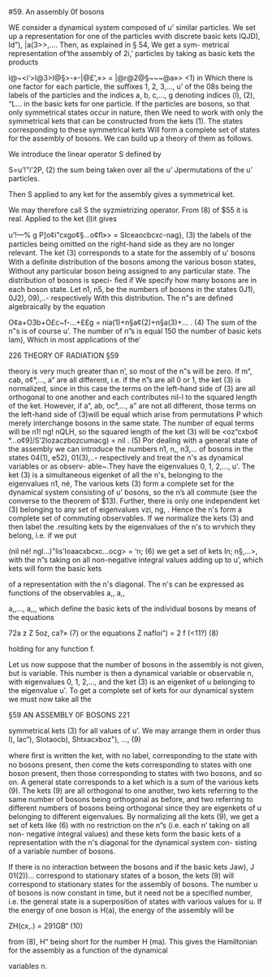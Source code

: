 #59. An assembly 0f bosons

WE consider a dynamical system composed of u’ similar particles.
We set up a representation for one of the particles wvith discrete basic
kets IQJD), Id”), |a(3>>,.... Then, as explained in § 54, We get a sym-
metrical representation of‘the assembly of 2i,’ particles by taking as
basic kets the products

l@~<i‘>l@3>I@§>-»-|@£’,»> = |@r@2@§~~~@a»> <1)
in Which there is one factor for each particle, the suffixes 1, 2, 3,..., u’
of the 08s being the labels of the particles and the indices a, b, c,..., g
denoting indices (l), (2), “L... in the basic kets for one particle. If the
particles are bosons, so that only symmetrical states occur in nature,
then We need to work with only the symmetrical kets that can be
constructed from the kets (1). The states corresponding to these
symmetrical kets Will form a complete set of states for the assembly
of bosons. We can build up a theory of them as follows.

We introduce the linear operator S defined by

S=u’!"i'2P, (2)
the sum being taken over all the u’ Jpermutations of the u’ particles.

Then S applied to any ket for the assembly gives a symmetrical ket.

We may therefore call S the syzmietrizing operator. From (8) of $55
it is real. Applied to the ket (l)it gives

u’!—% g P]o¢i"cxgo¢§...o¢ﬂ»> = Slceaocbcxc-nag}, (3)
the labels of the particles being omitted on the right-hand side as
they are no longer relevant. The ket (3) corresponds to a state for
the assembly of u’ bosons With a deﬁnite distribution of the bosons
among the various boson states, Without any particular boson being
assigned to any particular state. The distribution of bosons is speci-
ﬁed if We specify how many bosons are in each boson state. Let
n1, n5,  be the numbers of bosons in the states 0J1), 0J2), 09),..-
respectively With this distribution. The n"s are defined algebraically
by the equation

O¢a+O3b+O£c~f-...+££g = nia(1)+n§a¢(2)+n§a(3)+... . (4)
The sum of the n"s is of course u’. The number of n”s is equal 150
the number of basic kets lam), Which in most applications of the‘

226 THEORY OF RADIATION §59

theory is very much greater than n’, so most of the n"s will be zero.
If m“, cab, o¢°,..., a“ are all different, i.e. if the n”s are all 0 or 1, the
ket (3) is normalized, since in this case the terms on the left-hand
side of (3) are all orthogonal to one another and each contributes
nil-l to the squared length of the ket. However, if a“, ab, oc°,..., a”
are not all different, those terms on the left-hand side of (3)will
be equal which arise from permutations P which merely interchange
bosons in the same state. The number of equal terms will be
n1! ng! nQLH, so the squared length of the ket (3) will be
<oz“cxbo¢°...o¢9]/S’2lozaczbozcumacg) = nil  . (5)
Por dealing with a general state of the assembly we can introduce
the numbers n1, n,, n3,... of bosons in the states 04(1), e52), 01(3),..-
respectively and treat the n's as dynamical variables or as observ-
able~.They have the eigenvalues 0, 1, 2,..., u'. The ket (3) is a
simultaneous eigenket of all the n's, belonging to the eigenvalues
n1, né,  The various kets (3) form a complete set for the
dynamical system consisting of u' bosons, so the n’s all commute
(see the converse to the theorem of $13). Further, there is only one
independent ket (3) belonging to any set of eigenvalues vzi, ng,  .
Hence the n's form a complete set of commuting observables. If we
normalize the kets (3) and then label the .resulting kets by the
eigenvalues of the n's to wrvhich they belong, i.e. if we put

(nil né! ngl...)"lis'loaacxbcxc...ocg> =  ‘n;  (6)
we get a set of kets In;  n§,...>, with the n”s taking on all non-negative
integral values adding up to u’, which kets will form the basic kets

of a representation with the n's diagonal.
The n's can be expressed as functions of the observables a,, a,,

a,,..., a,,, which define the basic kets of the individual bosons by
means of the equations

72a z Z 5oz, ca?» (7)
or the equations Z nafloi“) = 2 f (<11?) (8)

holding for any function f.

Let us now suppose that the number of bosons in the assembly is
not given, but is variable. This number is then a dynamical variable
or observable n, with eigenvalues 0, 1, 2,..., and the ket (3) is an
eigenket of u belonging to the eigenvalue u'. To get a complete
set of kets for our dynamical system we must now take all the

§59 AN ASSEMBLY 0F BOSONS 221

symmetrical kets (3) for all values of u'. We may arrange them in
order thus l), lac“), Slotaocb), Shtxacxboz"), ..., (9)

where ﬁrst is written the ket, with no label, corresponding to the
state with no bosons present, then come the kets corresponding to
states with one boson present, then those corresponding to states
with two bosons, and so on. A general state corresponds to a ket
which is a sum of the various kets (9). The kets (9) are all orthogonal
to one another, two kets referring to the same number of bosons being
orthogonal as before, and two referring to different numbers of bosons
being orthogonal since they are eigenkets of u belonging to different
eigenvalues. By normalizing all the kets (9), we get a set of kets like
(6) with no restriction on the n”s (i.e. each n’ taking on all non-
negative integral values) and these kets form the basic kets of a
representation with the n's diagonal for the dynamical system con-
sisting of a variable number of bosons.

If there is no interaction between the bosons and if the basic kets
Jaw), J 01(2))... correspond to stationary states of a boson, the kets (9)
will correspond to stationary states for the assembly of bosons. The
number u of bosons is now constant in time, but it need not be a
specified number, i.e. the general state is a superposition of states
with various values for u. If the energy of one boson is H(a), the
energy of the assembly will be

ZH(cx,.) = 291GB“ (10)

from (8), H“ being short for the number H (ma). This gives the
Hamiltonian for the assembly as a function of the dynamical

variables n.
